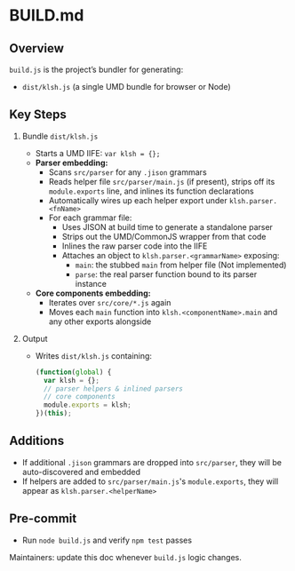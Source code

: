 BUILD.md
========

Overview
--------
`build.js` is the project’s bundler for generating:
- `dist/klsh.js` (a single UMD bundle for browser or Node)

Key Steps
---------
1. Bundle `dist/klsh.js`
   - Starts a UMD IIFE: `var klsh = {};`
   - **Parser embedding:**
     - Scans `src/parser` for any `.jison` grammars
     - Reads helper file `src/parser/main.js` (if present), strips off its `module.exports` line, and inlines its function declarations
     - Automatically wires up each helper export under `klsh.parser.<fnName>`
     - For each grammar file:
       - Uses JISON at build time to generate a standalone parser
       - Strips out the UMD/CommonJS wrapper from that code
       - Inlines the raw parser code into the IIFE
       - Attaches an object to `klsh.parser.<grammarName>` exposing:
         - `main`: the stubbed `main` from helper file (Not implemented)
         - `parse`: the real parser function bound to its parser instance
   - **Core components embedding:**
     - Iterates over `src/core/*.js` again
     - Moves each `main` function into `klsh.<componentName>.main` and any other exports alongside

3. Output
   - Writes `dist/klsh.js` containing:
     ```js
     (function(global) {
       var klsh = {};
       // parser helpers & inlined parsers
       // core components
       module.exports = klsh;
     })(this);
     ```

Additions
---------
- If additional `.jison` grammars are dropped into `src/parser`, they will be auto-discovered and embedded
- If helpers are added to `src/parser/main.js`'s `module.exports`, they will appear as `klsh.parser.<helperName>`

Pre-commit
----------
- Run `node build.js` and verify `npm test` passes

Maintainers: update this doc whenever `build.js` logic changes.